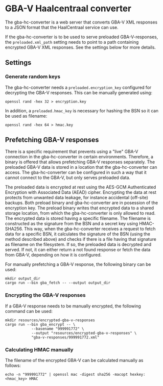 # GBA-V Haalcentraal converter

The gba-hc-converter is a web server that converts GBA-V XML responses to a
JSON format that the HaalCentraal service can use.

If the gba-hc-converter is to be used to serve preloaded GBA-V-responses, the
`preloaded.xml_path` setting needs to point to a path containing encrypted GBA-V
XML responses. See the settings below for more details.

## Settings

### Generate random keys

The gba-hc-converter needs a `preloaded.encryption_key` configured for
decrypting the GBA-V responses. This can be manually generated using:

    openssl rand -hex 32 > encryption.key

In addition, a `preloaded.hmac_key` is necessary for hashing the BSN so it can
be used as filename:

    openssl rand -hex 64 > hmac.key

## Prefetching GBA-V responses

There is a specific requirement that prevents using a "live" GBA-V connection in
the gba-hc-converter in certain environments. Therefore, a binary is offered
that allows prefetching GBA-V responses separately. The preloaded GBA-V data is
stored in a location that the gba-hc-converter can access. The gba-hc-converter
can be configured in such a way that it cannot connect to the GBA-V, but only
serves preloaded data.

The preloaded data is encrypted at rest using the AES-GCM Authenticated
Encryption with Associated Data (AEAD) cipher. Encrypting the data at rest
protects from unwanted data leakage, for instance accidental (off-site) backups.
Both preload binary and gba-hc-converter are in posession of the encryption key.
The preload binary writes that encrypted data to a shared storage location, from
which the gba-hc-converter is only allowed to read. The encrypted data is stored
having a specific filename. The filename is constructed as the signature from
the BSN and a secret key using HMAC-SHA256. This way, when the gba-hc-converter
receives a request to fetch data for a specific BSN, it calculates the signature
of the BSN (using the method described above) and checks if there is a file
having that signature as filename on the filesystem. If so, the preloaded data
is decrypted and served. If not, it can either return a not found response or
fetch the data from GBA-V, depending on how it is configured.

For manually prefetching a GBA-V response, the following binary can be used:

    mkdir output_dir
    cargo run --bin gba_fetch -- --output output_dir

### Encrypting the GBA-V responses

If a GBA-V response needs to be manually encrypted, the following command can be
used:

    mkdir resources/encrypted-gba-v-responses
    cargo run --bin gba_encrypt -- \
                --basename "999991772" \
                --output "resources/encrypted-gba-v-responses" \
                "gba-v-responses/999991772.xml"

### Calculating HMAC manually

The filename of the encrypted GBA-V can be calculated manually as follows:

    echo -n "999991772" | openssl mac -digest sha256 -macopt hexkey:<hmac_key> HMAC
